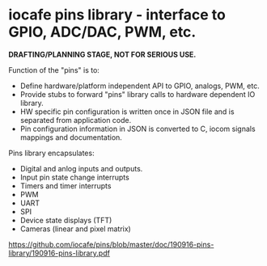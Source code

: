 # iocafe pins library - interface to GPIO, ADC/DAC, PWM, etc. 

<b>DRAFTING/PLANNING STAGE, NOT FOR SERIOUS USE.</b>

Function of the "pins" is to:
- Define hardware/platform independent API to GPIO, analogs, PWM, etc.
- Provide stubs to forward "pins" library calls to hardware dependent IO library.
- HW specific pin configuration is written once in JSON file and is separated from application code. 
- Pin configuration information in JSON is converted to C, iocom signals mappings and documentation. 

Pins library encapsulates:
- Digital and anlog inputs and outputs.
- Input pin state change interrupts
- Timers and timer interrupts
- PWM
- UART
- SPI
- Device state displays (TFT)
- Cameras (linear and pixel matrix)

https://github.com/iocafe/pins/blob/master/doc/190916-pins-library/190916-pins-library.pdf

